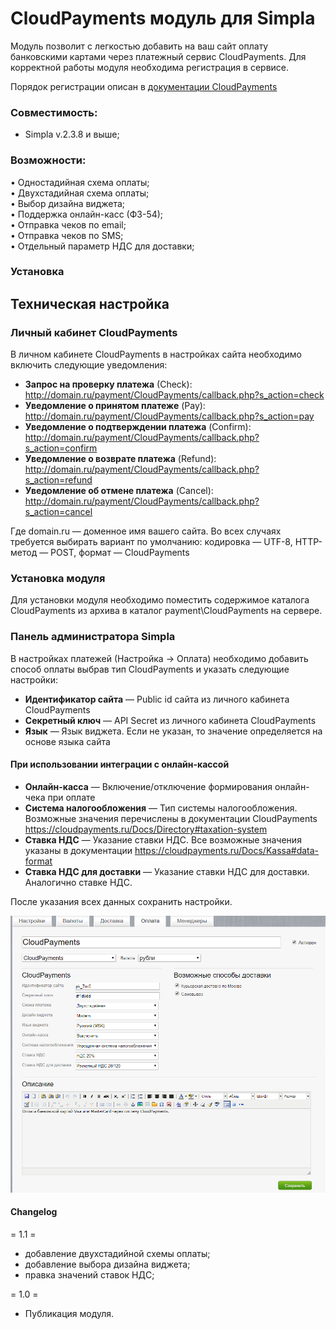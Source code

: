 # CloudPayments модуль для Simpla
Модуль позволит с легкостью добавить на ваш сайт оплату банковскими картами через платежный сервис CloudPayments. 
Для корректной работы модуля необходима регистрация в сервисе.

Порядок регистрации описан в [документации CloudPayments](https://cloudpayments.ru/Docs/Connect)

### Совместимость:
* Simpla v.2.3.8 и выше;


### Возможности:  
• Одностадийная схема оплаты;  
• Двухстадийная схема оплаты;  
• Выбор дизайна виджета;  
• Поддержка онлайн-касс (ФЗ-54);  
• Отправка чеков по email;  
• Отправка чеков по SMS;  
• Отдельный параметр НДС для доставки;

### Установка

## Техническая настройка
### Личный кабинет CloudPayments
В личном кабинете CloudPayments в настройках сайта необходимо включить следующие уведомления:

* **Запрос на проверку платежа** (Сheck):\
http://domain.ru/payment/CloudPayments/callback.php?s_action=check
* **Уведомление о принятом платеже** (Pay):\
http://domain.ru/payment/CloudPayments/callback.php?s_action=pay
* **Уведомление о подтверждении платежа** (Confirm):\
http://domain.ru/payment/CloudPayments/callback.php?s_action=confirm
* **Уведомление о возврате платежа** (Refund):\
http://domain.ru/payment/CloudPayments/callback.php?s_action=refund
* **Уведомление об отмене платежа** (Cancel):\
http://domain.ru/payment/CloudPayments/callback.php?s_action=cancel

Где domain.ru — доменное имя вашего сайта. Во всех случаях требуется выбирать вариант по умолчанию: кодировка — UTF-8, HTTP-метод — POST, формат — CloudPayments

### Установка модуля
Для установки модуля необходимо поместить содержимое каталога CloudPayments из архива в каталог payment\CloudPayments на сервере.
  
### Панель администратора Simpla
В настройках платежей (Настройка -> Оплата) необходимо добавить способ оплаты выбрав тип CloudPayments и указать следующие настройки:
* **Идентификатор сайта** — Public id сайта из личного кабинета CloudPayments
* **Секретный ключ** — API Secret из личного кабинета CloudPayments
* **Язык** — Язык виджета. Если не указан, то значение определяется на основе языка сайта

#### При использовании интеграции с онлайн-кассой
* **Онлайн-касса** — Включение/отключение формирования онлайн-чека при оплате
* **Система налогообложения** — Тип системы налогообложения. Возможные значения перечислены в документации CloudPayments https://cloudpayments.ru/Docs/Directory#taxation-system
* **Ставка НДС** — Указание ставки НДС. Все возможные значения указаны в документации https://cloudpayments.ru/Docs/Kassa#data-format
* **Ставка НДС для доставки** — Указание ставки НДС для доставки. Аналогично ставке НДС.

После указания всех данных сохранить настройки.

![Настройки CloudPayments в SimplaCMS](doc/img/simpla_settings.png)

#### Changelog

= 1.1 =
* добавление двухстадийной схемы оплаты;  
* добавление выбора дизайна виджета;  
* правка значений ставок НДС;

= 1.0 =
* Публикация модуля.